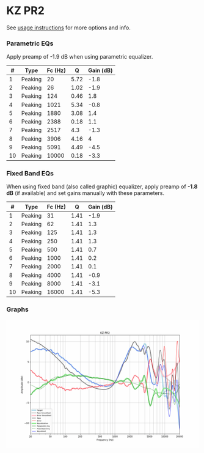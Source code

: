 # KZ PR2
See [usage instructions](https://github.com/jaakkopasanen/AutoEq#usage) for more options and info.

### Parametric EQs
Apply preamp of -1.9 dB when using parametric equalizer.

|   # | Type    |   Fc (Hz) |    Q |   Gain (dB) |
|-----|---------|-----------|------|-------------|
|   1 | Peaking |        20 | 5.72 |        -1.8 |
|   2 | Peaking |        26 | 1.02 |        -1.9 |
|   3 | Peaking |       124 | 0.46 |         1.8 |
|   4 | Peaking |      1021 | 5.34 |        -0.8 |
|   5 | Peaking |      1880 | 3.08 |         1.4 |
|   6 | Peaking |      2388 | 0.18 |         1.1 |
|   7 | Peaking |      2517 | 4.3  |        -1.3 |
|   8 | Peaking |      3906 | 4.16 |         4   |
|   9 | Peaking |      5091 | 4.49 |        -4.5 |
|  10 | Peaking |     10000 | 0.18 |        -3.3 |

### Fixed Band EQs
When using fixed band (also called graphic) equalizer, apply preamp of **-1.8 dB** (if available) and set gains manually with these parameters.

|   # | Type    |   Fc (Hz) |    Q |   Gain (dB) |
|-----|---------|-----------|------|-------------|
|   1 | Peaking |        31 | 1.41 |        -1.9 |
|   2 | Peaking |        62 | 1.41 |         1.3 |
|   3 | Peaking |       125 | 1.41 |         1.3 |
|   4 | Peaking |       250 | 1.41 |         1.3 |
|   5 | Peaking |       500 | 1.41 |         0.7 |
|   6 | Peaking |      1000 | 1.41 |         0.2 |
|   7 | Peaking |      2000 | 1.41 |         0.1 |
|   8 | Peaking |      4000 | 1.41 |        -0.9 |
|   9 | Peaking |      8000 | 1.41 |        -3.1 |
|  10 | Peaking |     16000 | 1.41 |        -5.3 |

### Graphs
![](./KZ%20PR2.png)
